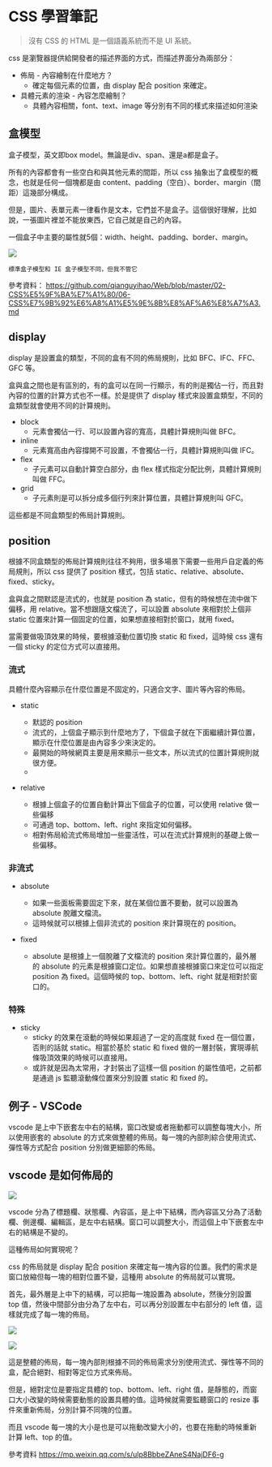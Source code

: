 # CSS 學習筆記

> 沒有 CSS 的 HTML 是一個語義系統而不是 UI 系統。


css 是瀏覽器提供給開發者的描述界面的方式，而描述界面分為兩部分：

* 佈局 - 內容繪制在什麼地方？
    * 確定每個元素的位置，由 display 配合 position 來確定。
* 具體元素的渲染 - 內容怎麼繪制？
    * 具體內容相關，font、text、image 等分別有不同的樣式來描述如何渲染

## 盒模型

盒子模型，英文即box model。無論是div、span、還是a都是盒子。

所有的內容都會有一些空白和與其他元素的間距，所以 css 抽象出了盒模型的概念，也就是任何一個塊都是由 content、padding（空白）、border、margin（間距）這幾部分構成。

但是，圖片、表單元素一律看作是文本，它們並不是盒子。這個很好理解，比如說，一張圖片裡並不能放東西，它自己就是自己的內容。

一個盒子中主要的屬性就5個：width、height、padding、border、margin。

![](./images/css-1.png)

    標準盒子模型和 IE 盒子模型不同，但我不管它

參考資料： https://github.com/qianguyihao/Web/blob/master/02-CSS%E5%9F%BA%E7%A1%80/06-CSS%E7%9B%92%E6%A8%A1%E5%9E%8B%E8%AF%A6%E8%A7%A3.md

## display

display 是設置盒的類型，不同的盒有不同的佈局規則，比如 BFC、IFC、FFC、GFC 等。

盒與盒之間也是有區別的，有的盒可以在同一行顯示，有的則是獨佔一行，而且對內容的位置的計算方式也不一樣。於是提供了 display 樣式來設置盒類型，不同的盒類型就會使用不同的計算規則。

* block 
    * 元素會獨佔一行、可以設置內容的寬高，具體計算規則叫做 BFC。
* inline 
    * 元素寬高由內容撐開不可設置，不會獨佔一行，具體計算規則叫做 IFC。
* flex 
    * 子元素可以自動計算空白部分，由 flex 樣式指定分配比例，具體計算規則叫做 FFC。
* grid
    * 子元素則是可以拆分成多個行列來計算位置，具體計算規則叫 GFC。

這些都是不同盒類型的佈局計算規則。

## position

根據不同盒類型的佈局計算規則往往不夠用，很多場景下需要一些用戶自定義的佈局規則，所以 css 提供了 position 樣式，包括 static、relative、absolute、fixed、sticky。

盒與盒之間默認是流式的，也就是 position 為 static，但有的時候想在流中做下偏移，用 relative。當不想跟隨文檔流了，可以設置 absolute 來相對於上個非 static 位置來計算一個固定的位置，如果想直接相對於窗口，就用 fixed。

當需要做吸頂效果的時候，要根據滾動位置切換 static 和 fixed，這時候 css 還有一個 sticky 的定位方式可以直接用。

### 流式

具體什麼內容顯示在什麼位置是不固定的，只適合文字、圖片等內容的佈局。

* static
    * 默認的 position
    * 流式的，上個盒子顯示到什麼地方了，下個盒子就在下面繼續計算位置，顯示在什麼位置是由內容多少來決定的。
    * 最開始的時候網頁主要是用來顯示一些文本，所以流式的位置計算規則就很方便。
    * 

* relative
    * 根據上個盒子的位置自動計算出下個盒子的位置，可以使用 relative 做一些偏移
    * 可通過 top、bottom、left、right 來指定如何偏移。
    * 相對佈局給流式佈局增加一些靈活性，可以在流式計算規則的基礎上做一些偏移。

### 非流式

* absolute
    * 如果一些面板需要固定下來，就在某個位置不要動，就可以設置為 absolute 脫離文檔流。
    * 這時候就可以根據上個非流式的 position 來計算現在的 position。

* fixed
    * absolute 是根據上一個脫離了文檔流的 position 來計算位置的，最外層的 absolute 的元素是根據窗口定位。如果想直接根據窗口來定位可以指定 position 為 fixed。這個時候的 top、bottom、left、right 就是相對於窗口的。

### 特殊

* sticky
    * sticky 的效果在滾動的時候如果超過了一定的高度就 fixed 在一個位置，否則的話就 static。相當於基於 static 和 fixed 做的一層封裝，實現導航條吸頂效果的時候可以直接用。
    * 或許就是因為太常用，才封裝出了這樣一個 position 的屬性值吧，之前都是通過 js 監聽滾動條位置來分別設置 static 和 fixed 的。

## 例子 - VSCode

vscode 是上中下嵌套左中右的結構，窗口改變或者拖動都可以調整每塊大小，所以使用嵌套的 absolute 的方式來做整體的佈局。每一塊的內部則綜合使用流式、彈性等方式配合 position 分別做更細節的佈局。


## vscode 是如何佈局的

![](./images/css-2.png)

vscode 分為了標題欄、狀態欄、內容區，是上中下結構，而內容區又分為了活動欄、側邊欄、編輯區，是左中右結構。窗口可以調整大小，而這個上中下嵌套左中右的結構是不變的。

這種佈局如何實現呢？

css 的佈局就是 display 配合 position 來確定每一塊內容的位置。我們的需求是窗口放縮但每一塊的相對位置不變，這種用 absolute 的佈局就可以實現。

首先，最外層是上中下的結構，可以把每一塊設置為 absolute，然後分別設置 top 值，然後中間部分由分為了左中右，可以再分別設置左中右部分的 left 值，這樣就完成了每一塊的佈局。

![](./images/css-3.png)

![](./images/css-4.png)

這是整體的佈局，每一塊內部則根據不同的佈局需求分別使用流式、彈性等不同的盒，配合絕對、相對等定位方式來佈局。

但是，絕對定位是要指定具體的 top、bottom、left、right 值，是靜態的，而窗口大小改變的時候需要動態的設置具體的值。這時候就需要監聽窗口的 resize 事件來重新佈局，分別計算不同塊的位置。

而且 vscode 每一塊的大小是也是可以拖動改變大小的，也要在拖動的時候重新計算 left、top 的值。

參考資料 https://mp.weixin.qq.com/s/ulp8BbbeZAneS4NajDF6-g
